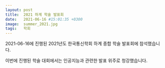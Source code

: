 ```yaml
---
layout: post
title:  2021 하계 학술 발표회
date:   2021-06-16 #15:01:35 +0300
image:  summer_2021.jpg
tags:   학회
---
```


2021-06-16에 진행된 2021년도 한국통신학회 하계 종합 학술 발표회에 참석했습니다.

이번에 진행된 학술 대회에서는 인공지능과 관련한 발표 위주로 청강했습니다.
